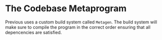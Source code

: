 # The Codebase Metaprogram

Previous uses a custom build system called `Metagen`.
The build system will make sure to compile the program in the correct order ensuring that all depencencies are satisfied.

